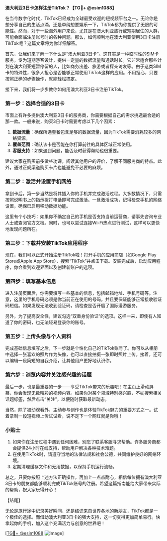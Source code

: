 **澳大利亚3日卡怎样注册TikTok？【TG💪+ @esim1088】**

在当今数字化时代，TikTok已经成为全球最受欢迎的短视频平台之一。无论你是想分享自己的生活点滴，还是单纯想要娱乐一下，TikTok都为你提供了无限的可能性。然而，对于一些海外用户来说，尤其是在澳大利亚旅行或短期居住的人群，可能会面临注册账号时的各种问题。那么，如何顺利地在澳大利亚使用3日卡注册TikTok呢？这篇文章将为你详细解答。

首先，让我们来了解一下什么是“澳大利亚3日卡”。这其实是一种临时性的SIM卡服务，专为短期游客设计，提供一定量的数据流量和通话时长。它非常适合那些计划在澳大利亚短暂停留的人，比如商务出差、旅游或者探亲访友等。由于这类SIM卡的特殊性，很多人担心是否能够正常使用TikTok这样的应用。不用担心，只要按照正确的步骤操作，就能轻松搞定。

接下来，我们将一步步教你如何用澳大利亚3日卡注册TikTok。

### 第一步：选择合适的3日卡

市面上有许多提供澳大利亚3日卡的服务商，你需要根据自己的需求挑选最合适的那一款。一般来说，购买3日卡时需要考虑以下几个因素：

1. **数据流量**：确保所选套餐包含足够的数据流量，因为TikTok需要消耗较多的网络资源。
2. **覆盖范围**：确认该卡是否能在你打算前往的具体区域正常使用。
3. **客服支持**：如果遇到问题，能否及时获得帮助也很重要。

建议大家在购买前多做些功课，阅读其他用户的评价，了解不同服务商的特点。此外，通过正规渠道购买卡片也能避免不必要的麻烦。

### 第二步：激活并设置手机网络

拿到卡后，第一步当然是将其插入你的手机并完成激活过程。大多数情况下，只需按照说明书上的指示拨打电话即可完成激活。一旦激活成功，记得检查手机的网络设置，确保已启用移动数据功能。

这里有个小技巧：如果你不确定自己的手机是否支持当前运营商，请事先咨询专业人士或查阅官方文档。同时，也可以尝试连接Wi-Fi热点进行测试，这样可以更快地发现问题所在。

### 第三步：下载并安装TikTok应用程序

现在，我们可以正式开始注册TikTok啦！打开手机的应用商店（如Google Play Store或Apple App Store），搜索“TikTok”并点击下载。安装完成后，启动应用程序，你会看到欢迎界面以及创建新账户的选项。

### 第四步：填写基本信息

进入注册页面后，你需要填写一些基本的信息，包括邮箱地址、手机号码等。注意，这里的手机号码必须是你当前正在使用的号码，并且要保证能够正常接收验证码短信。如果发现无法收到验证码，请检查是否开启了国际漫游服务。

另外，为了提高安全性，建议勾选“双重身份验证”的选项。这样一来，即使有人知道了你的密码，也无法轻易登录你的账号。

### 第五步：上传头像与个人资料

完成基础信息填写之后，下一步就是个性化自己的TikTok账号了。你可以从相册中选择一张喜欢的照片作为头像，也可以直接拍摄一张即时照片上传。接着，还可以编辑一段简短的自我介绍，让其他用户更好地认识你。

### 第六步：浏览内容并关注感兴趣的话题

最后一步，也是最重要的一步——享受TikTok带来的乐趣吧！在主页上滑动屏幕，你会发现无数精彩的视频内容。如果你对某个领域特别感兴趣，不妨搜索相关话题标签，然后点击“关注”，以便随时获取最新动态。

当然，除了被动观看外，主动参与创作也是体验TikTok魅力的重要方式之一。试着录制一段短视频上传试试看，说不定下一个网红就是你哦！

### 小贴士

1. 如果你在注册过程中遇到任何困难，别忘了联系客服寻求帮助。许多服务商都会提供24小时在线支持，帮助用户解决各种技术难题。
2. 在使用TikTok时，请遵守当地的法律法规和社会公德，共同维护良好的网络环境。
3. 定期清理缓存文件和无用数据，以保持手机运行流畅。

总之，只要你按照上述方法正确操作，再加上一点点耐心，相信每位拥有澳大利亚3日卡的朋友都能够顺利完成TikTok账号的注册。希望这篇指南能给大家带来实际的帮助，祝大家玩得开心！

【结尾】

无论是旅行途中记录美好瞬间，还是结识来自世界各地的新朋友，TikTok都是一个极佳的选择。而借助澳大利亚3日卡的强大支持，这一切变得更加简单易行。快拿起你的手机，加入这个充满活力与创意的世界吧！

[[TG💪+ @esim1088](https://t.me/s/esim1088) ![Image](https://i.postimg.cc/4NQfJmqS/Snipaste-2025-05-13-00-14-12.png)]